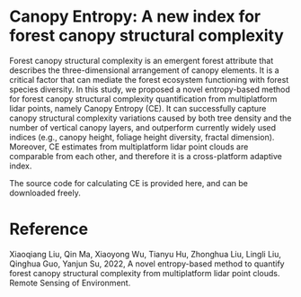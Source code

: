 # Canopy Entropy: A new index for forest canopy structural complexity
Forest canopy structural complexity is an emergent forest attribute that describes the three-dimensional arrangement of canopy elements. It is a critical factor that can mediate the forest ecosystem functioning with forest species diversity. In this study, we proposed a novel entropy-based method for forest canopy structural complexity quantification from multiplatform lidar points, namely Canopy Entropy (CE). It can successfully capture canopy structural complexity variations caused by both tree density and the number of vertical canopy layers, and outperform currently widely used indices (e.g., canopy height, foliage height diversity, fractal dimension). Moreover, CE estimates from multiplatform lidar point clouds are comparable from each other, and therefore it is a cross-platform adaptive index.


The source code for calculating CE is provided here, and can be downloaded freely.


# Reference
Xiaoqiang Liu, Qin Ma, Xiaoyong Wu, Tianyu Hu, Zhonghua Liu, Lingli Liu, Qinghua Guo, Yanjun Su, 2022, A novel entropy-based method to quantify forest canopy structural complexity from multiplatform lidar point clouds. Remote Sensing of Environment.
